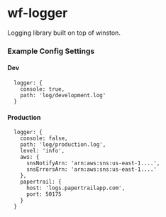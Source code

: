 wf-logger
=========

Logging library built on top of winston.

### Example Config Settings

#### Dev

```
  logger: {
    console: true,
    path: 'log/development.log'
  }

```

#### Production

```
  logger: {
    console: false,
    path: 'log/production.log',
    level: 'info',
    aws: {
      snsNotifyArn: 'arn:aws:sns:us-east-1....',
      snsErrorsArn: 'arn:aws:sns:us-east-1....'
    },
    papertrail: {
      host: 'logs.papertrailapp.com',
      port: 50175
    }
  }

```
